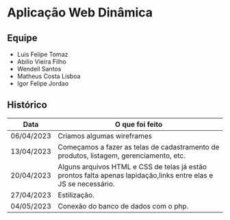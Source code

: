 # Aplicação Web Dinâmica

## Equipe

- Luis Felipe Tomaz
- Abilio Vieira Filho
- Wendell Santos
- Matheus Costa Lisboa
- Igor Felipe Jordao

## Histórico

| Data       | O que foi feito |
|------------|-----------------|
| 06/04/2023 | Criamos algumas wireframes
| 13/04/2023 | Começamos a fazer as telas de cadastramento de produtos, listagem, gerenciamento, etc.
| 20/04/2023 | Alguns arquivos HTML e CSS de telas já estão prontos falta apenas lapidação,links entre elas e JS se necessário. 
| 27/04/2023 | Estilização. 
| 04/05/2023 | Conexão do banco de dados com o php.
